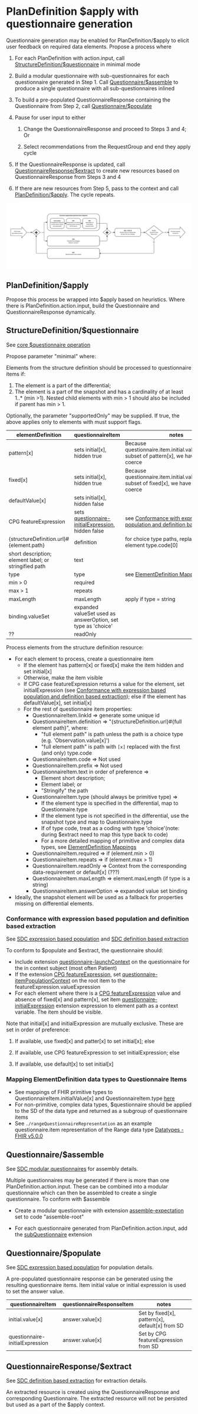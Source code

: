 # PlanDefinition $apply with questionnaire generation

Questionnaire generation may be enabled for PlanDefinition/$apply to elicit user feedback on required data elements. Propose a process where

1. For each PlanDefinition with action.input, call [StructureDefinition/$questionnaire](https://hl7.org/fhir/R4/structuredefinition-operation-questionnaire.html) in minimal mode

2. Build a modular questionnaire with sub-questionnaires for each questionnaire generated in Step 1. Call [Questionnaire/$assemble](https://hl7.org/fhir/uv/sdc/OperationDefinition-Questionnaire-assemble.html) to produce a single questionnaire with all sub-questionnaires inlined

3. To build a pre-populated QuestionnaireResponse containing the Questionnaire from Step 2, call [Questionnaire/$populate](https://hl7.org/fhir/uv/sdc/OperationDefinition-Questionnaire-populate.html)

4. Pause for user input to either

   1. Change the QuestionnaireResponse and proceed to Steps 3 and 4; Or

   2. Select recommendations from the RequestGroup and end they apply cycle

5. If the QuestionnaireResponse is updated, call [QuestionnaireResponse/$extract](https://hl7.org/fhir/uv/sdc/OperationDefinition-QuestionnaireResponse-extract.html) to create new resources based on QuestionnaireResponse from Steps 3 and 4

6. If there are new resources from Step 5, pass to the context and call [PlanDefinition/$apply](https://build.fhir.org/ig/HL7/cqf-recommendations/OperationDefinition-cpg-plandefinition-apply.html). The cycle repeats.

**![Interactive CDS Overview](./interactive-cds.png)**

## PlanDefinition/$apply

Propose this process be wrapped into $apply based on heuristics. Where there is PlanDefinition.action.input, build the Questionnaire and QuestionnaireResponse dynamically.

## StructureDefinition/$questionnaire

See [core $questionnaire operation](https://hl7.org/fhir/R4/structuredefinition-operation-questionnaire.html)

Propose parameter "minimal" where:

Elements from the structure definition should be processed to questionnaire items if:

1. The element is a part of the differential;
2. The element is a part of the snapshot and has a cardinality of at least 1..\* (min >1). Nested child elements with min > 1 should also be included if parent has min > 1.

Optionally, the parameter "supportedOnly" may be supplied. If true, the above applies only to elements with must support flags.

| elementDefinition                                     | questionnaireItem                                                                                                                              | notes                                                                                                                                                             |
| ----------------------------------------------------- | ---------------------------------------------------------------------------------------------------------------------------------------------- | ----------------------------------------------------------------------------------------------------------------------------------------------------------------- |
| pattern[x]                                            | sets initial[x], hidden true                                                                                                                   | Because questionnaire.item.initial.value[x] is a subset of pattern[x], we have rules to coerce                                                                    |
| fixed[x]                                              | sets initial[x], hidden true                                                                                                                   | Because questionnaire.item.initial.value[x] is a subset of fixed[x], we have rules to coerce                                                                      |
| defaultValue[x]                                       | sets initial[x], hidden false                                                                                                                  |                                                                                                                                                                   |
| CPG featureExpression                                 | sets [questionnaire-initialExpression](https://hl7.org/fhir/uv/sdc/StructureDefinition-sdc-questionnaire-initialExpression.html), hidden false | see [Conformance with expression based population and definition based extraction](#conformance-with-expression-based-population-and-definition-based-extraction) |
| {structureDefinition.url}#{element.path}              | definition                                                                                                                                     | for choice type paths, replace [x] with element type.code[0]                                                                                                      |
| short description; element label; or stringified path | text                                                                                                                                           |                                                                                                                                                                   |
| type                                                  | type                                                                                                                                           | see [ElementDefinition Mappings](#mapping-elementdefinition-data-types-to-questionnaire-items)                                                                    |
| min > 0                                               | required                                                                                                                                       |                                                                                                                                                                   |
| max > 1                                               | repeats                                                                                                                                        |                                                                                                                                                                   |
| maxLength                                             | maxLength                                                                                                                                      | apply if type = string                                                                                                                                            |
| binding.valueSet                                      | expanded valueSet used as answerOption, set type as 'choice'                                                                                   |                                                                                                                                                                   |
| ??                                                    | readOnly                                                                                                                                       |                                                                                                                                                                   |

Process elements from the structure definition resource:

- For each element to process, create a questionnaire item
  - If the element has pattern[x] or fixed[x] make the item hidden and set initial[x]
  - Otherwise, make the item visible
  - If CPG case featureExpression returns a value for the element, set initialExpression (see [Conformance with expression based population and definition based extraction](#conformance-with-expression-based-population-and-definition-based-extraction)); else if the element has defaultValue[x], set initial[x]
  - For the rest of questionnaire item properties:
    - QuestionnaireItem.linkId => generate some unique id
    - QuestionnaireItem.definition => "{structureDefinition.url}#{full element path}", where:
      - "full element path" is path unless the path is a choice type (e.g. 'Observation.value[x]')
      - "full element path" is path with `[x]` replaced with the first (and only) type.code
    - QuestionnaireItem.code => Not used
    - QuestionnaireItem.prefix => Not used
    - QuestionnaireItem.text in order of preference =>
      - Element short description;
      - Element label; or
      - "Stringify" the path
    - QuestionnaireItem.type (should always be primitive type) =>
      - If the element type is specified in the differential, map to Questionnaire.type
      - If the element type is not specified in the differential, use the snapshot type and map to Questionnaire.type
      - If of type code, treat as a coding with type 'choice'(note: during $extract need to map this type back to code)
      - For a more detailed mapping of primitive and complex data types, see [ElementDefinition Mappings](#mapping-elementdefinition-data-types-to-questionnaire-items)
    - QuestionnaireItem.required => if (element.min > 0)
    - QuestionnaireItem.repeats => if (element.max > 1)
    - QuestionnaireItem.readOnly => Context from the corresponding data-requirement or default[x] (???)
    - QuestionnaireItem.maxLength => element.maxLength (if type is a string)
    - QuestionnaireItem.answerOption => expanded value set binding <!-- How should example binding be handled? open choice? -->
- Ideally, the snapshot element will be used as a fallback for properties missing on differential elements. <!-- How should properties like "type" be handled, where the snapshot element definition may include multiple types -->

### Conformance with expression based population and definition based extraction

See [SDC expression based population](https://build.fhir.org/ig/HL7/sdc/populate.html#expression-based-population) and [SDC definition based extraction](https://hl7.org/fhir/uv/sdc/extraction.html#definition-based-extraction)

To conform to $populate and \$extract, the questionnaire should:

- Include extension [questionnaire-launchContext](https://hl7.org/fhir/uv/sdc/StructureDefinition-sdc-questionnaire-launchContext.html) on the questionnaire for the in context subject (most often Patient)
- If the extension [CPG featureExpression](https://hl7.org/fhir/uv/cpg/StructureDefinition-cpg-featureExpression.html), set [questionnaire-itemPopulationContext](https://build.fhir.org/ig/HL7/sdc/StructureDefinition-sdc-questionnaire-itemPopulationContext.html) on the root item to the featureExpression.valueExpression
- For each element where there is a [CPG featureExpression](https://hl7.org/fhir/uv/cpg/StructureDefinition-cpg-featureExpression.html) value and absence of fixed[x] and pattern[x], set item [questionnaire-initialExpression](https://hl7.org/fhir/uv/sdc/StructureDefinition-sdc-questionnaire-initialExpression.html) extension expression to element path as a context variable. The item should be visible. <!--Is this the best way to get the corresponding case feature property?-->

Note that initial[x] and initialExpression are mutually exclusive. These are set in order of preference:

1. If available, use fixed[x] and patter[x] to set initial[x]; else

2. If available, use CPG featureExpression to set initialExpression; else

3. If available, use default[x] to set initial[x]

### Mapping ElementDefinition data types to Questionnaire Items

- See mappings of FHIR primitive types to QuestionnaireItem.initialValue[x] and QuestionnaireItem.type [here](https://docs.google.com/spreadsheets/d/1YmmW28fDX0VsSlQAVsK2p9bbkV3hxhxnUaUCiRKAL6M/edit?usp=sharing)
- For non-primitive, complex data types, $questionnaire should be applied to the SD of the data type and returned as a subgroup of questionnaire items
- See `./rangeQuestionnaireRepresentation` as an example questionnaire.item representation of the Range data type [Datatypes - FHIR v5.0.0](https://www.hl7.org/fhir/datatypes.html#Range)

## Questionnaire/$assemble

See [SDC modular questionnaires](https://build.fhir.org/ig/HL7/sdc/modular.html#modular) for assembly details.

Multiple questionnaires may be generated if there is more than one PlanDefinition.action.input. These can be combined into a modular questionnaire which can then be assembled to create a single questionnaire. To conform with $assemble

- Create a modular questionnaire with extension [assemble-expectation](https://build.fhir.org/ig/HL7/sdc/StructureDefinition-sdc-questionnaire-assemble-expectation.html) set to code "assemble-root"

- For each questionnaire generated from PlanDefinition.action.input, add the [subQuestionnaire](https://build.fhir.org/ig/HL7/sdc/StructureDefinition-sdc-questionnaire-subQuestionnaire.html) extension

## Questionnaire/$populate

See [SDC expression based population](https://build.fhir.org/ig/HL7/sdc/populate.html#expression-based-population) for population details.

A pre-populated questionnaire response can be generated using the resulting questionnaire items. Item initial value or initial expression is used to set the answer value.

| questionnaireItem               | questionnaireResponseItem | notes                                           |
| ------------------------------- | ------------------------- | ----------------------------------------------- |
| initial.value[x]                | answer.value[x]           | Set by fixed[x], pattern[x], default[x] from SD |
| questionnaire-initialExpression | answer.value[x]           | Set by CPG featureExpression from SD            |

## QuestionnaireResponse/$extract

See [SDC definition based extraction](https://hl7.org/fhir/uv/sdc/extraction.html#definition-based-extraction) for extraction details.

An extracted resource is created using the QuestionnaireResponse and corresponding Questionnaire. The extracted resource will not be persisted but used as a part of the \$apply context.

<!--Should the extracted observation/resource in any way point back to the questionnaire response?-->
